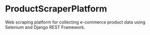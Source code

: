 # ProductScraperPlatform
Web scraping platform for collecting e-commerce product data using Selenium and Django REST Framework.
